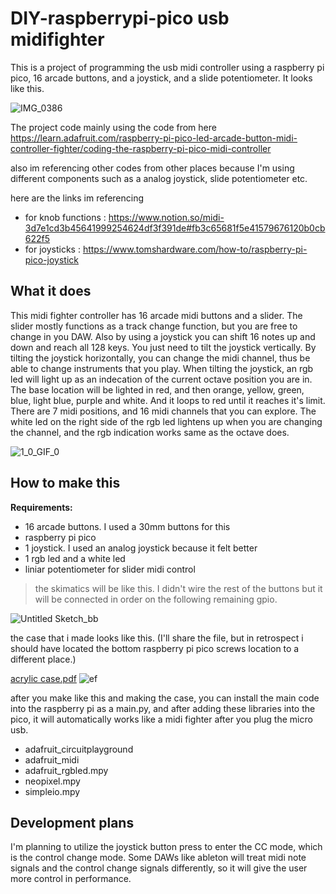 # DIY-raspberrypi-pico usb midifighter
This is a project of programming the usb midi controller using a raspberry pi pico, 16 arcade buttons, and a joystick, and a slide potentiometer. It looks like this.

![IMG_0386](https://user-images.githubusercontent.com/30145956/132351004-bbbbf3f4-c9a3-4ce9-83a4-659cbd0b7c89.JPG)


The project code mainly using the code from here
<https://learn.adafruit.com/raspberry-pi-pico-led-arcade-button-midi-controller-fighter/coding-the-raspberry-pi-pico-midi-controller>

also im referencing other codes from other places because I'm using different components such as a analog joystick, slide potentiometer etc.

here are the links im referencing
- for knob functions : https://www.notion.so/midi-3d7e1cd3b45641999254624df3f391de#fb3c65681f5e41579676120b0cb622f5
- for joysticks : https://www.tomshardware.com/how-to/raspberry-pi-pico-joystick

## What it does
This midi fighter controller has 16 arcade midi buttons and a slider. The slider mostly functions as a track change function, but you are free to change in you DAW.
Also by using a joystick you can shift 16 notes up and down and reach all 128 keys. You just need to tilt the joystick vertically. 
By tilting the joystick horizontally, you can change the midi channel, thus be able to change instruments that you play. 
When tilting the joystick, an rgb led will light up as an indecation of the current octave position you are in. The base location will be lighted in red, and then orange, yellow, green, blue, light blue, purple and white. And it loops to red until it reaches it's limit. There are 7 midi positions, and 16 midi channels that you can explore. The white led on the right side of the rgb led lightens up when you are changing the channel, and the rgb indication works same as the octave does. 

![1_0_GIF_0](https://user-images.githubusercontent.com/30145956/132369124-7f9bae9c-7a06-486a-bec1-ac9cabf5ca52.gif)

## How to make this

**Requirements:**
  - 16 arcade buttons. I used a 30mm buttons for this 
  - raspberry pi pico
  - 1 joystick. I used an analog joystick because it felt better
  - 1 rgb led and a white led
  - liniar potentiometer for slider midi control

> the skimatics will be like this. I didn't wire the rest of the buttons but it will be connected in order on the following remaining gpio.

![Untitled Sketch_bb](https://user-images.githubusercontent.com/30145956/132359437-05dff6b0-a847-43bd-a257-40841fb6bcbd.png)

the case that i made looks like this. (I'll share the file, but in retrospect i should have located the bottom raspberry pi pico screws location to a different place.)

[acrylic case.pdf](https://github.com/Thenextpage/diy-raspberrypi-pico-midifighter-project/files/7122417/4add7cef-6b07-41a8-b77b-67100d3bae9c.dwg-0001.pdf)
![ef](https://user-images.githubusercontent.com/30145956/132366060-8b058fc0-c745-4bb4-a8cf-44fdc6c8b082.png)

after you make like this and making the case, you can install the main code into the raspberry pi as a main.py, and after adding these libraries into the pico, it will automatically works like a midi fighter after you plug the micro usb.

- adafruit_circuitplayground
- adafruit_midi
- adafruit_rgbled.mpy
- neopixel.mpy
- simpleio.mpy
  
## Development plans
  
I'm planning to utilize the joystick button press to enter the CC mode, which is the control change mode. Some DAWs like ableton will treat midi note signals and the control change signals differently, so it will give the user more control in performance.
